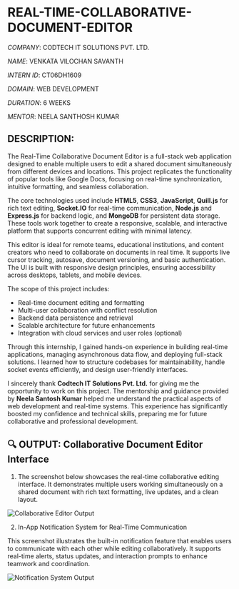 # REAL-TIME-COLLABORATIVE-DOCUMENT-EDITOR

*COMPANY*: CODTECH IT SOLUTIONS PVT. LTD.

*NAME*: VENKATA VILOCHAN SAVANTH

*INTERN ID*: CT06DH1609

*DOMAIN*: WEB DEVELOPMENT

*DURATION*: 6 WEEKS

*MENTOR*: NEELA SANTHOSH KUMAR

## DESCRIPTION:

The Real-Time Collaborative Document Editor is a full-stack web application designed to enable multiple users to edit a shared document simultaneously from different devices and locations. This project replicates the functionality of popular tools like Google Docs, focusing on real-time synchronization, intuitive formatting, and seamless collaboration.

The core technologies used include **HTML5**, **CSS3**, **JavaScript**, **Quill.js** for rich text editing, **Socket.IO** for real-time communication, **Node.js** and **Express.js** for backend logic, and **MongoDB** for persistent data storage. These tools work together to create a responsive, scalable, and interactive platform that supports concurrent editing with minimal latency.

This editor is ideal for remote teams, educational institutions, and content creators who need to collaborate on documents in real time. It supports live cursor tracking, autosave, document versioning, and basic authentication. The UI is built with responsive design principles, ensuring accessibility across desktops, tablets, and mobile devices.

The scope of this project includes:
- Real-time document editing and formatting
- Multi-user collaboration with conflict resolution
- Backend data persistence and retrieval
- Scalable architecture for future enhancements
- Integration with cloud services and user roles (optional)

Through this internship, I gained hands-on experience in building real-time applications, managing asynchronous data flow, and deploying full-stack solutions. I learned how to structure codebases for maintainability, handle socket events efficiently, and design user-friendly interfaces.

I sincerely thank **Codtech IT Solutions Pvt. Ltd.** for giving me the opportunity to work on this project. The mentorship and guidance provided by **Neela Santosh Kumar** helped me understand the practical aspects of web development and real-time systems. This experience has significantly boosted my confidence and technical skills, preparing me for future collaborative and professional development.

## 🔍 OUTPUT: Collaborative Document Editor Interface

1. The screenshot below showcases the real-time collaborative editing interface. It demonstrates multiple users working simultaneously on a shared document with rich text formatting, live updates, and a clean layout.

![Collaborative Editor Output](https://github.com/user-attachments/assets/f77a15d9-1798-4f1b-a550-b65a1ee0766a)


2. In-App Notification System for Real-Time Communication

This screenshot illustrates the built-in notification feature that enables users to communicate with each other while editing collaboratively. It supports real-time alerts, status updates, and interaction prompts to enhance teamwork and coordination.

![Notification System Output](https://github.com/user-attachments/assets/9840a4e5-32a5-431e-9ba2-b32c18736d6a)


